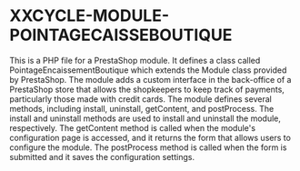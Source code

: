 # XXCYCLE-MODULE-POINTAGECAISSEBOUTIQUE

This is a PHP file for a PrestaShop module. It defines a class called PointageEncaissementBoutique which extends the Module class provided by PrestaShop. The module adds a custom interface in the back-office of a PrestaShop store that allows the shopkeepers to keep track of payments, particularly those made with credit cards. The module defines several methods, including install, uninstall, getContent, and postProcess. The install and uninstall methods are used to install and uninstall the module, respectively. The getContent method is called when the module's configuration page is accessed, and it returns the form that allows users to configure the module. The postProcess method is called when the form is submitted and it saves the configuration settings.
